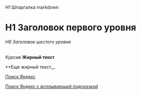 H1 Шпаргалка markdown

# H1 Заголовок первого уровня

###### H6 Заголовок шестого уровня

*Курсив*
**Жирный текст**

**Еще жирный текст__

[Поиск Яндекс](https://yandex.ru/search)

[Поиск Яндекс *с всплывающей подсказкой*](https://yandex.ru/search "Поиск Яндекс")